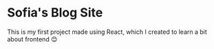 # Sofia's Blog Site

This is my first project made using React, which I created to learn a bit about frontend 😊